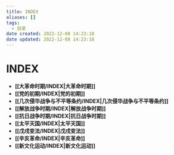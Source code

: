 ```yaml
---
title: INDEX
aliases: []
tags:
  - 目录
date created: 2022-12-08 14:23:18
date updated: 2022-12-08 14:23:18
---
```


# INDEX

- **[[大革命时期/INDEX|大革命时期]]**
- **[[党的初期/INDEX|党的初期]]**
- **[[几次侵华战争与不平等条约/INDEX|几次侵华战争与不平等条约]]**
- **[[解放战争时期/INDEX|解放战争时期]]**
- **[[抗日战争时期/INDEX|抗日战争时期]]**
- **[[太平天国/INDEX|太平天国]]**
- **[[戊戌变法/INDEX|戊戌变法]]**
- **[[辛亥革命/INDEX|辛亥革命]]**
- **[[新文化运动/INDEX|新文化运动]]**
